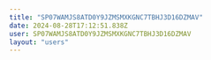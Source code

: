 ```yaml
---
title: "SP07WAMJS8ATD0Y9JZMSMXKGNC7TBHJ3D16DZMAV"
date: 2024-08-28T17:12:51.838Z
user: SP07WAMJS8ATD0Y9JZMSMXKGNC7TBHJ3D16DZMAV
layout: "users"
---
```

    
